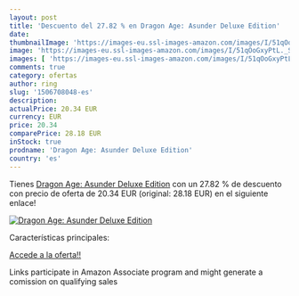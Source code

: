 ```yaml
---
layout: post
title: 'Descuento del 27.82 % en Dragon Age: Asunder Deluxe Edition'
date: 
thumbnailImage: 'https://images-eu.ssl-images-amazon.com/images/I/51qOoGxyPtL._SL200_.jpg'
image: 'https://images-eu.ssl-images-amazon.com/images/I/51qOoGxyPtL._SL200_.jpg'
images: [ 'https://images-eu.ssl-images-amazon.com/images/I/51qOoGxyPtL._SL200_.jpg' ]
comments: true
category: ofertas
author: ring
slug: '1506708048-es'
description:
actualPrice: 20.34 EUR
currency: EUR
price: 20.34
comparePrice: 28.18 EUR
inStock: true
prodname: 'Dragon Age: Asunder Deluxe Edition'
country: 'es'
---
```


Tienes [Dragon Age: Asunder Deluxe Edition](https://www.amazon.es/dp/1506708048/?tag=tolees-21) con un 27.82 % de descuento con precio de oferta de 20.34 EUR (original: 28.18 EUR) en el siguiente enlace!

[![Dragon Age: Asunder Deluxe Edition](https://images-eu.ssl-images-amazon.com/images/I/51qOoGxyPtL._SL200_.jpg)](https://www.amazon.es/dp/1506708048/?tag=tolees-21)

Características principales:


[Accede a la oferta!!](https://www.amazon.es/dp/1506708048/?tag=tolees-21)

Links participate in Amazon Associate program and might generate a comission on qualifying sales


